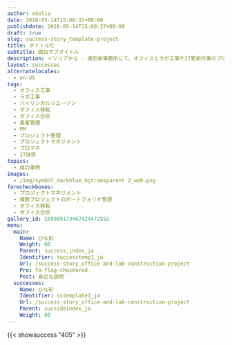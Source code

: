 ```yaml
---
author: eSolia
date: 2018-05-14T15:00:37+09:00
publishdate: 2018-05-14T15:00:37+09:00
draft: true
slug: success-story_template-project
title: タイトルだ
subtitle: 面白サブタイトル
description: イソリアから - 東京新事務所にて、オフィスとラボ工事やIT更新作業のプロジェクトマネジメントを実施し、東京と横浜のオフィスを移転させた。
layout: successes
alternatelocales:
  - en-US
tags:
  - オフィス工事
  - ラボ工事
  - バイリンガルリエーゾン
  - オフィス移転
  - オフィス合併
  - 業者管理
  - PM
  - プロジェクト管理
  - プロジェクトマネジメント
  - プロマネ
  - IT技術
topics:
  - 成功事例
images:  
  - /img/symbol_darkblue_bgtransparent 2_web.png
formcheckboxes:
  - プロジェクトマネジメント
  - 複数プロジェクトのポートフォリオ管理
  - オフィス移転
  - オフィス合併
gallery_id: 109989173467424472552
menu:
  main:
    Name: ひな形
    Weight: 60
    Parent: success_index_ja
    Identifier: successtemp1_ja
    Url: /success-story_office-and-lab-construction-project
    Pre: fa-flag-checkered
    Post: 身近な説明
  successes:
    Name: ひな形
    Identifier: sstemplate1_ja
    Url: /success-story_office-and-lab-construction-project
    Parent: sucsideindex_ja
    Weight: 60
---
```


{{< showsuccess "405" >}}
